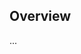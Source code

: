 <!-- Note: Please must use one of our issue templates to file an issue! 🛑 -->
<!-- 👉 https://github.com/JoshuaKGoldberg/wifi-anchor-href/issues/new/choose 👈 -->
<!-- **Issues that should have been filed with a template will be closed without action, and we will ask you to use a template.** -->

<!-- This blank issue template is only for issues that don't fit any of the templates. -->

## Overview

...
